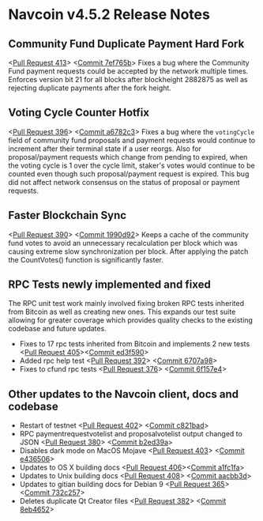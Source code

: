 # Navcoin v4.5.2 Release Notes

## Community Fund Duplicate Payment Hard Fork
<[Pull Request 413](https://github.com/navcoin/navcoin-core/pull/413)> 
<[Commit 7ef765b](https://github.com/navcoin/navcoin-core/commit/7ef765bf05802d491a6be8b8ea781e33f9c5aa4f)>
Fixes a bug where the Community Fund payment requests could be accepted by the network multiple times. Enforces version bit 21 for all blocks after blockheight 2882875 as well as rejecting duplicate payments after the fork height.

## Voting Cycle Counter Hotfix
<[Pull Request 396](https://github.com/navcoin/navcoin-core/pull/396)> 
<[Commit a6782c3](https://github.com/navcoin/navcoin-core/commit/a6782c3be14444433b8a2b9abeac9aef7151331d)>
Fixes a bug where the `votingCycle` field of community fund proposals and payment requests would continue to increment after their terminal state if a user reorgs. Also for proposal/payment requests which change from pending to expired, when the voting cycle is 1 over the cycle limit, staker's votes would continue to be counted even though such proposal/payment request is expired. This bug did not affect network consensus on the status of proposal or payment requests.

## Faster Blockchain Sync
<[Pull Request 390](https://github.com/navcoin/navcoin-core/pull/390)> 
<[Commit 1990d92](https://github.com/navcoin/navcoin-core/commit/1990d929f216e69efa96484b31d3e65ff4196aee)>
Keeps a cache of the community fund votes to avoid an unnecessary recalculation per block which was causing extreme slow synchronization per block. After applying the patch the CountVotes() function is significantly faster.

## RPC Tests newly implemented and fixed
The RPC unit test work mainly involved fixing broken RPC tests inherited from Bitcoin as well as creating new ones. This expands our test suite allowing for greater coverage which provides quality checks to the existing codebase and future updates.

- Fixes to 17 rpc tests inherited from Bitcoin and implements 2 new tests <[Pull Request 405](https://github.com/navcoin/navcoin-core/pull/405)><[Commit ed3f590](https://github.com/navcoin/navcoin-core/commit/ed3f590ad8d1b25bfdc6caee153a9372c8180cb6)>
- Added rpc help test <[Pull Request 392](https://github.com/navcoin/navcoin-core/pull/392)> <[Commit 6707a98](https://github.com/navcoin/navcoin-core/commit/6707a98f4788251fdc5afcea914a456f38926349)>
- Fixes to cfund rpc tests <[Pull Request 376](https://github.com/navcoin/navcoin-core/pull/376)> <[Commit 6f157e4](https://github.com/navcoin/navcoin-core/commit/6f157e4ba2c92f3f038798baa30eb0aaa563b43d)>

## Other updates to the Navcoin client, docs and codebase
- Restart of testnet <[Pull Request 402](https://github.com/navcoin/navcoin-core/pull/402)> <[Commit c821bad](https://github.com/navcoin/navcoin-core/commit/c821badee5bfc4910671e37680b731ce52aadd6e)>
- RPC paymentrequestvotelist and proposalvotelist output changed to JSON <[Pull Request 380](https://github.com/navcoin/navcoin-core/pull/380)> <[Commit b2ed39a](https://github.com/navcoin/navcoin-core/commit/b2ed39a45d190b06b25eb404c02b4c8a3c90f5a7)>
- Disables dark mode on MacOS Mojave <[Pull Request 403](https://github.com/navcoin/navcoin-core/pull/403)> <[Commit e436506](https://github.com/navcoin/navcoin-core/commit/e4365060007ae08b17fe2de99971677c7d32ce11)>
- Updates to OS X building docs <[Pull Request 406](https://github.com/navcoin/navcoin-core/pull/406)><[Commit a1fc1fa](https://github.com/navcoin/navcoin-core/commit/a1fc1fa19fcb07194b5955a3a18e6fd5d4f81170)>
- Updates to Unix building docs <[Pull Request 408](https://github.com/navcoin/navcoin-core/pull/408)> <[Commit aacbb3d](https://github.com/navcoin/navcoin-core/commit/aacbb3dfc51374da649274754d2fec44dc27b342)>
- Updates to gitian building docs for Debian 9 <[Pull Request 365](https://github.com/navcoin/navcoin-core/pull/365)> <[Commit 732c257](https://github.com/navcoin/navcoin-core/commit/732c257b8a3c9c439c9fef9be7cbb726db118018)>
- Deletes duplicate Qt Creator files <[Pull Request 382](https://github.com/navcoin/navcoin-core/pull/382)> <[Commit 8eb4652](https://github.com/navcoin/navcoin-core/commit/8eb4652cb9e35524a8449cf4ef1645af47e435ba)>
